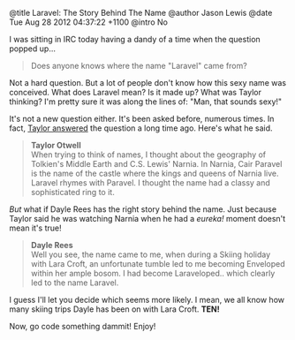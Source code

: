 @title  Laravel: The Story Behind The Name
@author Jason Lewis
@date   Tue Aug 28 2012 04:37:22 +1100
@intro	No

I was sitting in IRC today having a dandy of a time when the question popped up...

> Does anyone knows where the name "Laravel" came from?

Not a hard question. But a lot of people don't know how this sexy name was conceived. What does Laravel mean? Is it made up? What was Taylor thinking? I'm pretty sure it was along the lines of: "Man, that sounds sexy!"

It's not a new question either. It's been asked before, numerous times. In fact, [Taylor answered](http://forums.laravel.com/viewtopic.php?pid=15#p15) the question a long time ago. Here's what he said.

> **Taylor Otwell**  
> When trying to think of names, I thought about the geography of Tolkien's Middle Earth and C.S. Lewis' Narnia. In Narnia, Cair Paravel is the name of the castle where the kings and queens of Narnia live. Laravel rhymes with Paravel. I thought the name had a classy and sophisticated ring to it.

*But* what if Dayle Rees has the right story behind the name. Just because Taylor said he was watching Narnia when he had a *eureka!* moment doesn't mean it's true!

> **Dayle Rees**  
> Well you see, the name came to me, when during a Skiing holiday with Lara Croft, an unfortunate tumble led to me becoming Enveloped within her ample bosom. I had become Laraveloped.. which clearly led to the name Laravel.

I guess I'll let you decide which seems more likely. I mean, we all know how many skiing trips Dayle has been on with Lara Croft. **TEN!**

Now, go code something dammit! Enjoy!